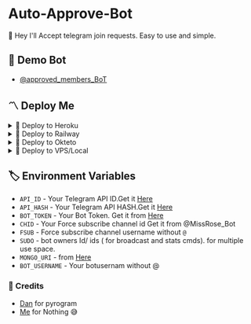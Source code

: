 # Auto-Approve-Bot
👾 Hey I'll Accept telegram join requests. Easy to use and simple.

## 🚀 Demo Bot
- [@approved_members_BoT](https://t.me/approved_members_BoT)

<h2>〽️ Deploy Me </h2> 
  
<details><summary>📌 Deploy to Heroku </summary>
  
<a href="https://heroku.com/deploy?template=https://github.com/alragi0/Approve"> <img src="https://img.shields.io/badge/Deploy%20To%20Heroku-black?style=for-the-badge&logo=heroku" width="220" height="38.45"></p></a>
</details>

<details><summary>📌 Deploy to Railway </summary>
  
[![Deploy on Railway](https://railway.app/button.svg)](https://railway.app/new/template/w7jSPk)
</details>
  
<details><summary>📌 Deploy to Okteto </summary>
  
[![Deploy on Okteto](https://okteto.com/develop-okteto.svg)](https://cloud.okteto.com/deploy?repository=https://github.com/alragi0/Approve/)
</details>

<details><summary>📌 Deploy to VPS/Local </summary>


  ```ssh
  git clone https://github.com/alragi0/Approve
  ```
  ```ssh
  pip3 install -r requirements.txt
  ```
  # fill config.py vars
  ```ssh
  python3 bot.py
  ```

</details>

## 🏷 Environment Variables
  - `API_ID` - Your Telegram API ID.Get it [Here](my.telegram.org)
  - `API_HASH` - Your Telegram API HASH.Get it [Here](my.telegram.org)
  - `BOT_TOKEN` - Your Bot Token. Get it from [Here](https://t.me/BotFather)
  - `CHID` - Your Force subscribe channel id Get it from @MissRose_Bot
  - `FSUB` - Force subscribe channel username without `@`
  - `SUDO` - bot owners Id/ ids ( for broadcast and stats cmds). for multiple use space.
  - `MONGO_URI` - from [Here](https://www.mongodb.com/)
  - `BOT_USERNAME` - Your botusernam without @
  
  
### 💫 Credits
 - [Dan](https://github.com/alragi0) for pyrogram
 - [Me](https://github.com/alragi0) for Nothing 😅
